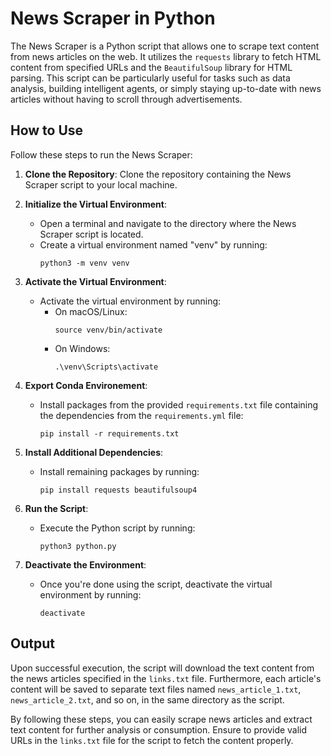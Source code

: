 # News Scraper in Python

The News Scraper is a Python script that allows one to scrape text content from news articles on the web. It utilizes the `requests` library to fetch HTML content from specified URLs and the `BeautifulSoup` library for HTML parsing. This script can be particularly useful for tasks such as data analysis, building intelligent agents, or simply staying up-to-date with news articles without having to scroll through advertisements.

## How to Use

Follow these steps to run the News Scraper:

1. **Clone the Repository**: 
   Clone the repository containing the News Scraper script to your local machine.

2. **Initialize the Virtual Environment**:
   - Open a terminal and navigate to the directory where the News Scraper script is located.
   - Create a virtual environment named "venv" by running:
     ```
     python3 -m venv venv
     ```

3. **Activate the Virtual Environment**:
   - Activate the virtual environment by running:
     - On macOS/Linux:
       ```
       source venv/bin/activate
       ```
     - On Windows:
       ```
       .\venv\Scripts\activate
       ```

4. **Export Conda Environement**:
   - Install packages from the provided `requirements.txt` file containing the dependencies from the `requirements.yml` file:
     ```
     pip install -r requirements.txt
     ```

5. **Install Additional Dependencies**:
   - Install remaining packages by running:
      ```
      pip install requests beautifulsoup4
      ```

6. **Run the Script**:
   - Execute the Python script by running:
     ```
     python3 python.py
     ```

7. **Deactivate the Environment**:
   - Once you're done using the script, deactivate the virtual environment by running:
     ```
     deactivate
     ```

## Output
Upon successful execution, the script will download the text content from the news articles specified in the `links.txt` file. Furthermore, each article's content will be saved to separate text files named `news_article_1.txt`, `news_article_2.txt`, and so on, in the same directory as the script.

By following these steps, you can easily scrape news articles and extract text content for further analysis or consumption. Ensure to provide valid URLs in the `links.txt` file for the script to fetch the content properly.